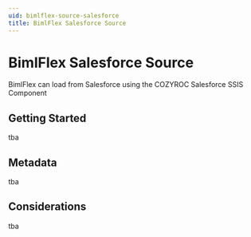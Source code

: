 ```yaml
---
uid: bimlflex-source-salesforce
title: BimlFlex Salesforce Source
---
```

# BimlFlex Salesforce Source

<!-- TODO: Add contents -->

BimlFlex can load from Salesforce using the COZYROC Salesforce SSIS Component

## Getting Started

tba

## Metadata

tba

## Considerations

tba
